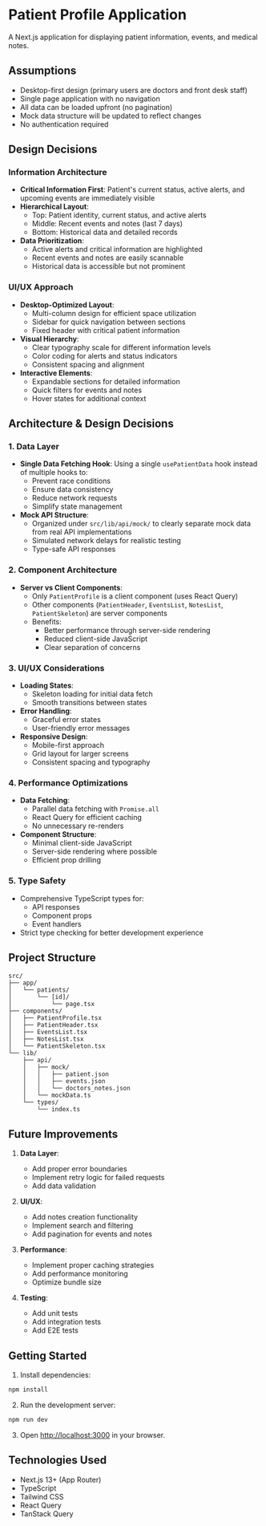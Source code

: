 # Patient Profile Application

A Next.js application for displaying patient information, events, and medical notes.

## Assumptions

- Desktop-first design (primary users are doctors and front desk staff)
- Single page application with no navigation
- All data can be loaded upfront (no pagination)
- Mock data structure will be updated to reflect changes
- No authentication required

## Design Decisions

### Information Architecture

- **Critical Information First**: Patient's current status, active alerts, and upcoming events are immediately visible
- **Hierarchical Layout**:
  - Top: Patient identity, current status, and active alerts
  - Middle: Recent events and notes (last 7 days)
  - Bottom: Historical data and detailed records
- **Data Prioritization**:
  - Active alerts and critical information are highlighted
  - Recent events and notes are easily scannable
  - Historical data is accessible but not prominent

### UI/UX Approach

- **Desktop-Optimized Layout**:
  - Multi-column design for efficient space utilization
  - Sidebar for quick navigation between sections
  - Fixed header with critical patient information
- **Visual Hierarchy**:
  - Clear typography scale for different information levels
  - Color coding for alerts and status indicators
  - Consistent spacing and alignment
- **Interactive Elements**:
  - Expandable sections for detailed information
  - Quick filters for events and notes
  - Hover states for additional context

## Architecture & Design Decisions

### 1. Data Layer

- **Single Data Fetching Hook**: Using a single `usePatientData` hook instead of multiple hooks to:
  - Prevent race conditions
  - Ensure data consistency
  - Reduce network requests
  - Simplify state management
- **Mock API Structure**:
  - Organized under `src/lib/api/mock/` to clearly separate mock data from real API implementations
  - Simulated network delays for realistic testing
  - Type-safe API responses

### 2. Component Architecture

- **Server vs Client Components**:
  - Only `PatientProfile` is a client component (uses React Query)
  - Other components (`PatientHeader`, `EventsList`, `NotesList`, `PatientSkeleton`) are server components
  - Benefits:
    - Better performance through server-side rendering
    - Reduced client-side JavaScript
    - Clear separation of concerns

### 3. UI/UX Considerations

- **Loading States**:
  - Skeleton loading for initial data fetch
  - Smooth transitions between states
- **Error Handling**:
  - Graceful error states
  - User-friendly error messages
- **Responsive Design**:
  - Mobile-first approach
  - Grid layout for larger screens
  - Consistent spacing and typography

### 4. Performance Optimizations

- **Data Fetching**:
  - Parallel data fetching with `Promise.all`
  - React Query for efficient caching
  - No unnecessary re-renders
- **Component Structure**:
  - Minimal client-side JavaScript
  - Server-side rendering where possible
  - Efficient prop drilling

### 5. Type Safety

- Comprehensive TypeScript types for:
  - API responses
  - Component props
  - Event handlers
- Strict type checking for better development experience

## Project Structure

```
src/
├── app/
│   └── patients/
│       └── [id]/
│           └── page.tsx
├── components/
│   ├── PatientProfile.tsx
│   ├── PatientHeader.tsx
│   ├── EventsList.tsx
│   ├── NotesList.tsx
│   └── PatientSkeleton.tsx
└── lib/
    ├── api/
    │   ├── mock/
    │   │   ├── patient.json
    │   │   ├── events.json
    │   │   └── doctors_notes.json
    │   └── mockData.ts
    └── types/
        └── index.ts
```

## Future Improvements

1. **Data Layer**:

   - Add proper error boundaries
   - Implement retry logic for failed requests
   - Add data validation

2. **UI/UX**:

   - Add notes creation functionality
   - Implement search and filtering
   - Add pagination for events and notes

3. **Performance**:

   - Implement proper caching strategies
   - Add performance monitoring
   - Optimize bundle size

4. **Testing**:
   - Add unit tests
   - Add integration tests
   - Add E2E tests

## Getting Started

1. Install dependencies:

```bash
npm install
```

2. Run the development server:

```bash
npm run dev
```

3. Open [http://localhost:3000](http://localhost:3000) in your browser.

## Technologies Used

- Next.js 13+ (App Router)
- TypeScript
- Tailwind CSS
- React Query
- TanStack Query
